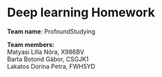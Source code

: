 # Deep learning Homework

<b>Team name</b>: ProfoundStudying

<b>Team members:</b><br>
Matyasi Lilla Nóra, X986BV<br>
Barta Botond Gábor, CSGJK1<br>
Lakatos Dorina Petra, FWH5YD<br>
